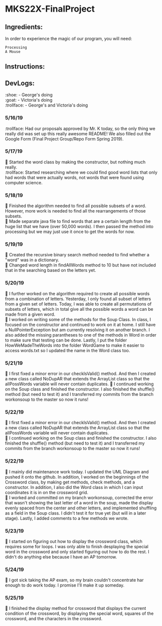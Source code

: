 # MKS22X-FinalProject

## Ingredients:
In order to experience the magic of our program, you will need:
```
Processing
A Mouse
```
## Instructions:
## DevLogs:
<p>:shoe: - George's doing<br/>
:goat: - Victoria's doing<br/>
:trollface: - George's and Victoria's doing<br/>

### 5/16/19
:trollface: Had our proposals approved by Mr. K today, so the only thing we really did was set up this really awesome README! We also filled out the Google Form (Final Project Group/Repo Form Spring 2019).
### 5/17/19
:shoe: Started the word class by making the constructor, but nothing much really.<br/>
:trollface: Started researching where we could find good word lists that only had words that were actually words, not words that were found using computer science.<br/>
### 5/18/19
:shoe: Finished the algorithm needed to find all possible subsets of a word. However, more work is needed to find all the rearrangements of those subsets.<br/>
:goat: Made separate java file to find words that are a certain length from the huge list that we have (over 50,000 words). I then passed the method into processing but we may just use it once to get the words for now.
### 5/19/19
:shoe: Created the recursive binary search method needed to find whether a "word" was in a dictionary.<br/>
:goat: Changed word length in findAllWords method to 10 but have not included that in the searching based on the letters yet.<br/>
### 5/20/19
:shoe: I further worked on the algorithm required to create all possible words from a combination of letters. Yesterday, I only found all subset of letters from a given set of letters. Today, I was able to create all permutations of subsets of letters, which in total give all the possible words a word can be made from a given word.<br/>
:goat: I worked on writing some of the methods for the Soup Class. In class, I focused on the constructor and continued to work on it at home. I still have a NullPointerException but am currently resolving it on another branch. I also added the missing parantheses to one of the methods in Word in order to make sure that testing can be done. Lastly, I put the folder HowWeMadeTheWords into the folder WordGame to make it easier to access words.txt so I updated the name in the Word class too. <br/>
### 5/21/19
:shoe: I first fixed a minor error in our checkIsValid() method. And then I created a new class called NoDupAR that extends the ArrayList class so that the allPossWords variable will never contain duplicates.
:goat: I continued working on the Soup class and finished the constructor. I also finished the shuffle() method (but need to test it) and I transferred my commits from the branch workonsoup to the master so now it runs!
### 5/22/19
:shoe: I first fixed a minor error in our checkIsValid() method. And then I created a new class called NoDupAR that extends the ArrayList class so that the allPossWords variable will never contain duplicates.<br/>
:goat: I continued working on the Soup class and finished the constructor. I also finished the shuffle() method (but need to test it) and I transferred my commits from the branch workonsoup to the master so now it runs!
### 5/22/19
:shoe: I mainly did maintenance work today. I updated the UML Diagram and pushed it onto the github. In addition, I worked on the beginnings of the Crossword class, by making get methods, check methods, and a constructor. In addition, I also did the Word class in which I can input coordinates it is in on the crossword grid.<br/>
:goat: I worked and committed on my branch workonsoup, corrected the error that wasn't showing the last letter of a word in the soup, made the display evenly spaced from the center and other letters, and implemented shuffling as a field in the Soup class. I didn't test it for true yet (but will in a later stage). Lastly, I added comments to a few methods we wrote.
### 5/23/19
:shoe: I started on figuring out how to display the crossword class, which requires some for loops. I was only able to finish desplaying the special word in the crossword and only started figuring out how to do the rest. I didn't do anything else because I have an AP tomorrow.<br/>
### 5/24/19
:shoe: I got sick taking the AP exam, so my brain couldn't concentrate har enough to do work today. I promise I'll make it up someday.
### 5/25/19
:shoe: I finished the display method for crossword that displays the current condition of the crossword, by displaying the special word, squares of the crossword, and the characters in the crossword.<br/>
